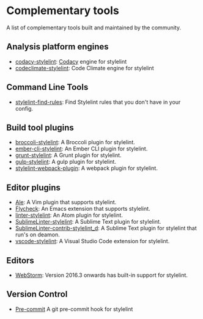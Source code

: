 # Complementary tools

A list of complementary tools built and maintained by the community.

## Analysis platform engines

-   [codacy-stylelint](https://github.com/codacy/codacy-stylelint): [Codacy](https://www.codacy.com/) engine for stylelint
-   [codeclimate-stylelint](https://github.com/gilbarbara/codeclimate-stylelint): Code Climate engine for stylelint

## Command Line Tools

-   [stylelint-find-rules](https://github.com/alexilyaev/stylelint-find-rules): Find Stylelint rules that you don't have in your config.

## Build tool plugins

-   [broccoli-stylelint](https://github.com/billybonks/broccoli-stylelint): A Broccoli plugin for stylelint.
-   [ember-cli-stylelint](https://github.com/billybonks/ember-cli-stylelint): An Ember CLI plugin for stylelint.
-   [grunt-stylelint](https://github.com/wikimedia/grunt-stylelint): A Grunt plugin for stylelint.
-   [gulp-stylelint](https://github.com/olegskl/gulp-stylelint): A gulp plugin for stylelint.
-   [stylelint-webpack-plugin](https://github.com/vieron/stylelint-webpack-plugin): A webpack plugin for stylelint.

## Editor plugins

-   [Ale](https://github.com/w0rp/ale): A Vim plugin that supports stylelint.
-   [Flycheck](https://github.com/flycheck/flycheck): An Emacs extension that supports stylelint.
-   [linter-stylelint](https://github.com/AtomLinter/linter-stylelint): An Atom plugin for stylelint.
-   [SublimeLinter-stylelint](https://github.com/SublimeLinter/SublimeLinter-stylelint): A Sublime Text plugin for stylelint.
-   [SublimeLinter-contrib-stylelint_d](https://github.com/jo-sm/SublimeLinter-contrib-stylelint_d): A Sublime Text plugin for stylelint that run's on deamon.
-   [vscode-stylelint](https://github.com/shinnn/vscode-stylelint): A Visual Studio Code extension for stylelint.

## Editors

-   [WebStorm](https://blog.jetbrains.com/webstorm/2016/09/webstorm-2016-3-eap-163-4830-stylelint-usages-for-default-exports-and-more/): Version 2016.3 onwards has built-in support for stylelint.

## Version Control

-   [Pre-commit](https://github.com/awebdeveloper/pre-commit-stylelint) A git pre-commit hook for stylelint

